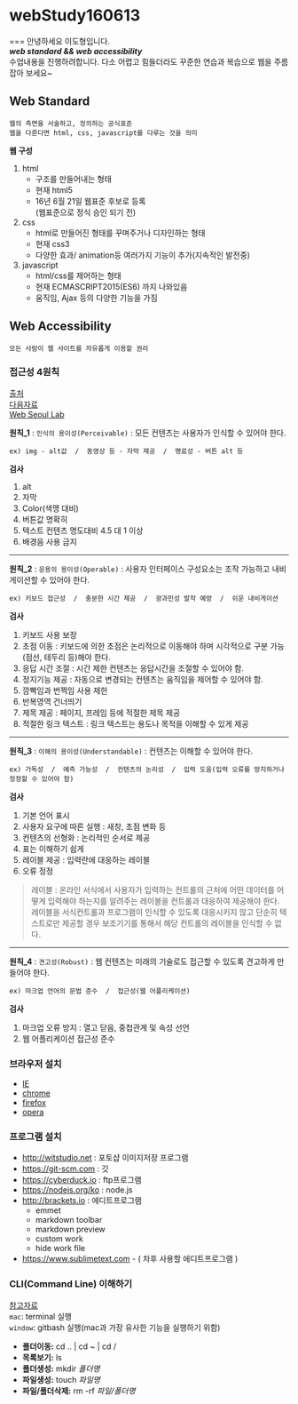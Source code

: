 # webStudy160613
===
	안녕하세요 이도형입니다.  
	***web standard && web accessibility***   
	수업내용을 진행하려합니다.
	다소 어렵고 힘들더라도 꾸준한 연습과 복습으로 웹을 주름잡아 보세요~
	
## Web Standard
	웹의 측면을 서술하고, 정의하는 공식표준
	웹을 다룬다면 html, css, javascript를 다루는 것을 의미
	
**웹 구성**  
1.	html  
	- 구조를 만들어내는 형태  
	- 현재  html5
	- 16년 6월 21일 웹표준 후보로 등록  
	  (웹표준으로 정식 승인 되기 전)  
2. css  
	- html로 만들어진 형태를 꾸며주거나 디자인하는 형태  
	- 현재 css3  
	- 다양한 효과/ animation등 여러가지 기능이 추가(지속적인 발전중)  
3. javascript  
	- html/css를 제어하는 형태
	- 현재 ECMASCRIPT2015(ES6) 까지 나와있음
	- 움직임, Ajax 등의 다양한 기능을 가짐
	
	
## Web Accessibility
	모든 사람이 웹 사이트를 자유롭게 이용할 권리  
	
### 접근성 4원칙
[출처](http://m.blog.naver.com/staylong78/206595196)  
[다음자료](http://darum.daum.net/accessibility/pc)  
[Web Seoul Lab](http://www.websoul.co.kr/accessibility/WA_guide21.asp)  

**원칙_1** : `인식의 용이성(Perceivable)` : 모든 컨텐츠는 사용자가 인식할 수 있어야 한다.
 
	ex) img - alt값  /  동영상 등 - 자막 제공  /  명료성 - 버튼 alt 등
	 
**검사**  
1. alt  
2. 자막  
3. Color(색맹 대비)   
4. 버튼값 명확히  
5. 텍스트 컨텐츠 명도대비 4.5 대 1 이상  
6. 배경음 사용 금지  
 
___
**원칙_2** : `운용의 용이성(Operable)` : 사용자 인터페이스 구성요소는 조작 가능하고 내비게이션할 수 있어야 한다.
 
	ex) 키보드 접근성  /  충분한 시간 제공  /  광과민성 발작 예방  /  쉬운 내비게이션
 
**검사**
1. 키보드 사용 보장  
2. 초점 이동 : 키보드에 의한 초점은 논리적으로 이동해야 하며 시각적으로 구분 가능(점선, 테두리 등)해야 한다.  
3. 응답 시간 조절 : 시간 제한 컨텐츠는 응답시간을 조절할 수 있어야 함.  
4. 정지기능 제공 : 자동으로 변경되는 컨텐츠는 움직임을 제어할 수 있어야 함.  
5. 깜빡임과 번쩍임 사용 제한  
6. 반복영역 건너띄기  
7. 제목 제공 : 페이지, 프레임 등에 적절한 제목 제공  
8. 적절한 링크 텍스트 : 링크 텍스트는 용도나 목적을 이해할 수 있게 제공  

___ 
**원칙_3** : `이해의 용이성(Understandable)` : 컨텐츠는 이해할 수 있어야 한다. 
 
	ex) 가독성  /  예측 가능성  /  컨텐츠의 논리성  /  입력 도움(입력 오류를 방지하거나 정정할 수 있어야 함)
 
**검사**  
1. 기본 언어 표시  
2. 사용자 요구에 따른 실행 : 새창, 초점 변화 등  
3. 컨텐츠의 선형화 : 논리적인 순서로 제공  
4. 표는 이해하기 쉽게  
5. 레이블 제공 : 입력란에 대응하는 레이블  
6. 오류 정정  
 
> 레이블 : 온라인 서식에서 사용자가 입력하는 컨트롤의 근처에 어떤 데이터를 어떻게 입력해야 하는지를 알려주는 레이블을 컨트롤과 대응하여 제공해야 한다. 레이블을 서식컨트롤과 프로그램이 인식할 수 있도록 대응시키지 않고 단순히 텍스트로만 제공할 경우 보조기기를 통해서 해당 컨트롤의 레이블을 인식할 수 없다.

___ 
**원칙_4** : `견고성(Robust)` : 웹 컨텐츠는 미래의 기술로도 접근할 수 있도록 견고하게 만들어야 한다.
 
	ex) 마크업 언어의 문법 준수  /  접근성(웹 어플리케이션)
 
**검사**  
1. 마크업 오류 방지 : 열고 닫음, 중첩관계 및 속성 선언  
2. 웹 어플리케이션 접근성 준수  

### 브라우저 설치
- [IE](https://support.microsoft.com/ko-kr/help/17621/internet-explorer-downloads)
- [chrome](www.google.com/chrome)
- [firefox](www.mozilla.com)
- [opera](www.opera.com)

### 프로그램 설치
- <http://witstudio.net> : 포토샵 이미지저장 프로그램
- <https://git-scm.com> : 깃
- <https://cyberduck.io> : ftp프로그램
- <https://nodejs.org/ko> : node.js
- <http://brackets.io> : 에디트프로그램
	- emmet
	- markdown toolbar
	- markdown preview	
	- custom work
	- hide work file
- <https://www.sublimetext.com> - ( 차후 사용할 에디트프로그램 )

### CLI(Command Line) 이해하기
[참고자료](http://tutorial.djangogirls.org/ko/intro_to_command_line/)  
`mac`: terminal 실행    
`window`: gitbash 실행(mac과 가장 유사한 기능을 실행하기 위함)  

- **폴더이동:** cd .. | cd ~ | cd /
- **목록보기:** ls
- **폴더생성:** mkdir *폴더명*
- **파일생성:** touch *파일명*
- **파일/폴더삭제:** rm -rf *파일/폴더명*